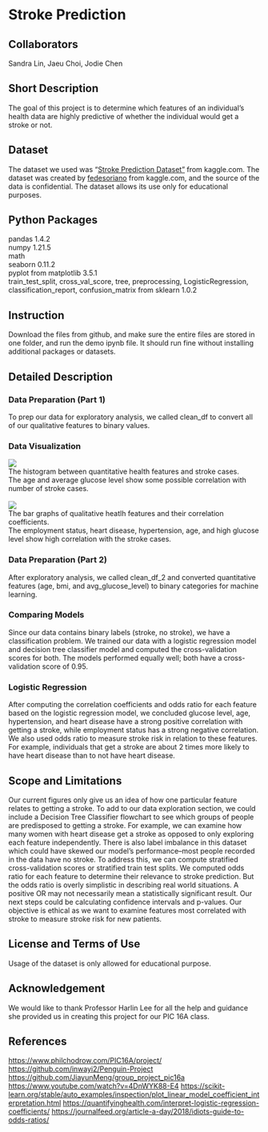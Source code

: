# Stroke Prediction

## Collaborators
Sandra Lin, Jaeu Choi, Jodie Chen

## Short Description
The goal of this project is to determine which features of an individual’s health data are highly predictive of whether the individual would get a stroke or not.

## Dataset
The dataset we used was “[Stroke Prediction Dataset”](https://www.kaggle.com/datasets/fedesoriano/stroke-prediction-dataset?page=2) from kaggle.com. The dataset was created by [fedesoriano](https://www.kaggle.com/fedesoriano) from kaggle.com, and the source of the data is confidential. The dataset allows its use only for educational purposes.

## Python Packages
pandas 1.4.2<br />
numpy 1.21.5<br />
math<br />
seaborn 0.11.2<br />
pyplot from matplotlib 3.5.1<br />
train_test_split, cross_val_score, tree, preprocessing, LogisticRegression, classification_report, confusion_matrix from sklearn 1.0.2

## Instruction
Download the files from github, and make sure the entire files are stored in one folder, and run the demo ipynb file. It should run fine without installing additional packages or datasets.

## Detailed Description
### Data Preparation (Part 1)
To prep our data for exploratory analysis, we called clean_df to convert all of our qualitative features to binary values. 

### Data Visualization
![](https://user-images.githubusercontent.com/93099994/206872616-79fa4a6e-cc98-46d1-8ac9-10964ec44a41.png)<br />
The histogram between quantitative health features and stroke cases.<br />
The age and average glucose level show some possible correlation with number of stroke cases.<br /><br />
![](https://user-images.githubusercontent.com/93099994/206872618-fb0a3c32-457e-4ae4-8270-844c60297864.png)<br />
The bar graphs of qualitative heatlh features and their correlation coefficients.<br />
The employment status, heart disease, hypertension, age, and high glucose level show high correlation with the stroke cases.

### Data Preparation (Part 2)
After exploratory analysis, we called clean_df_2 and converted quantitative features (age, bmi, and avg_glucose_level) to binary categories for machine learning.

### Comparing Models
Since our data contains binary labels (stroke, no stroke), we have a classification problem. We trained our data with a logistic regression model and decision tree classifier model and computed the cross-validation scores for both. The models performed equally well; both have a cross-validation score of 0.95.

### Logistic Regression
After computing the correlation coefficients and odds ratio for each feature based on the logistic regression model, we concluded glucose level, age, hypertension, and heart disease have a strong positive correlation with getting a stroke, while employment status has a strong negative correlation. We also used odds ratio to measure stroke risk in relation to these features. For example, individuals that get a stroke are about 2 times more likely to have heart disease than to not have heart disease.

## Scope and Limitations
Our current figures only give us an idea of how one particular feature relates to getting a stroke. To add to our data exploration section, we could include a Decision Tree Classifier flowchart to see which groups of people are predisposed to getting a stroke. For example, we can examine how many women with heart disease get a stroke as opposed to only exploring each feature independently. There is also label imbalance in this dataset which could have skewed our model’s performance–most people recorded in the data have no stroke. To address this, we can compute stratified cross-validation scores or stratified train test splits. We computed odds ratio for each feature to determine their relevance to stroke prediction. But the odds ratio is overly  simplistic in describing real world situations. A positive OR may not necessarily mean a statistically significant result. Our next steps could be calculating confidence intervals and p-values. Our objective is ethical as we want to examine features most correlated with stroke to measure stroke risk for new patients. 

## License and Terms of Use
Usage of the dataset is only allowed for educational purpose.

## Acknowledgement
We would like to thank Professor Harlin Lee for all the help and guidance she provided us in creating this project for our PIC 16A class.

## References
https://www.philchodrow.com/PIC16A/project/
https://github.com/inwayi2/Penguin-Project
https://github.com/JiayunMeng/group_project_pic16a
https://www.youtube.com/watch?v=4DnWYK88-E4
https://scikit-learn.org/stable/auto_examples/inspection/plot_linear_model_coefficient_interpretation.html
https://quantifyinghealth.com/interpret-logistic-regression-coefficients/
https://journalfeed.org/article-a-day/2018/idiots-guide-to-odds-ratios/
